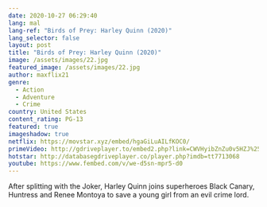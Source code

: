 ```yaml
---
date: 2020-10-27 06:29:40
lang: mal
lang-ref: "Birds of Prey: Harley Quinn (2020)"
lang_selector: false
layout: post
title: "Birds of Prey: Harley Quinn (2020)"
image: /assets/images/22.jpg
featured_image: /assets/images/22.jpg
author: maxflix21
genre:
  - Action
  - Adventure
  - Crime
country: United States
content_rating: PG-13
featured: true
imageshadow: true
netflix: https://movstar.xyz/embed/hgaGiLuAILfKOC0/
primeVideo: http://gdriveplayer.to/embed2.php?link=CWVHyibZnZu0v5HZJ%252Fkk8ADdUnAS%252F7DsWH2tKg5p3lYUbpCyY8HHN%252FrKJDQbp2FKM7rtT42f92fE%252F6QKKojjlO8g6Gxe6W7zCR0JhkAocNbN%252BKvZAKxqALWJrNQgGm%252BIUXQM0B%252BXZDIMhtCPar3YHgC9QMrPai4TXrte9isdjxn162HhaBhfTVC4EdGDY3pJ4%253D
hotstar: http://databasegdriveplayer.co/player.php?imdb=tt7713068
youtube: https://www.fembed.com/v/we-d5sn-mpr5-d0
---
```

After splitting with the Joker, Harley Quinn joins superheroes Black Canary, Huntress and Renee Montoya to save a young girl from an evil crime lord.